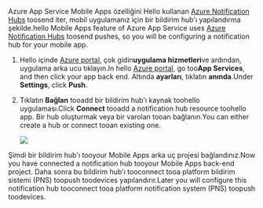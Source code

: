 <span data-ttu-id="bf77b-101">Azure App Service Mobile Apps özelliğini Hello kullanan [Azure Notification Hubs] toosend iter, mobil uygulamanız için bir bildirim hub'ı yapılandırma şekilde.</span><span class="sxs-lookup"><span data-stu-id="bf77b-101">hello Mobile Apps feature of Azure App Service uses [Azure Notification Hubs] toosend pushes, so you will be configuring a notification hub for your mobile app.</span></span>

1. <span data-ttu-id="bf77b-102">Hello içinde [Azure portal], çok gidin**uygulama hizmetleri**ve ardından, uygulama arka ucu tıklayın.</span><span class="sxs-lookup"><span data-stu-id="bf77b-102">In hello [Azure portal], go too**App Services**, and then click your app back end.</span></span> <span data-ttu-id="bf77b-103">Altında **ayarları**, tıklatın **anında**.</span><span class="sxs-lookup"><span data-stu-id="bf77b-103">Under **Settings**, click **Push**.</span></span>
2. <span data-ttu-id="bf77b-104">Tıklatın **Bağlan** tooadd bir bildirim hub'ı kaynak toohello uygulaması.</span><span class="sxs-lookup"><span data-stu-id="bf77b-104">Click **Connect** tooadd a notification hub resource toohello app.</span></span> <span data-ttu-id="bf77b-105">Bir hub oluşturmak veya bir varolan tooan bağlanın.</span><span class="sxs-lookup"><span data-stu-id="bf77b-105">You can either create a hub or connect tooan existing one.</span></span>

    ![](./media/app-service-mobile-create-notification-hub/configure-hub-flow.png)

<span data-ttu-id="bf77b-106">Şimdi bir bildirim hub'ı tooyour Mobile Apps arka uç projesi bağlandınız.</span><span class="sxs-lookup"><span data-stu-id="bf77b-106">Now you have connected a notification hub tooyour Mobile Apps back-end project.</span></span> <span data-ttu-id="bf77b-107">Daha sonra bu bildirim hub'ı tooconnect tooa platform bildirim sistemi (PNS) toopush toodevices yapılandırır.</span><span class="sxs-lookup"><span data-stu-id="bf77b-107">Later you will configure this notification hub tooconnect tooa platform notification system (PNS) toopush toodevices.</span></span>

[Azure portal]: https://portal.azure.com/
[Azure Notification Hubs]: https://azure.microsoft.com/en-us/documentation/articles/notification-hubs-push-notification-overview/
